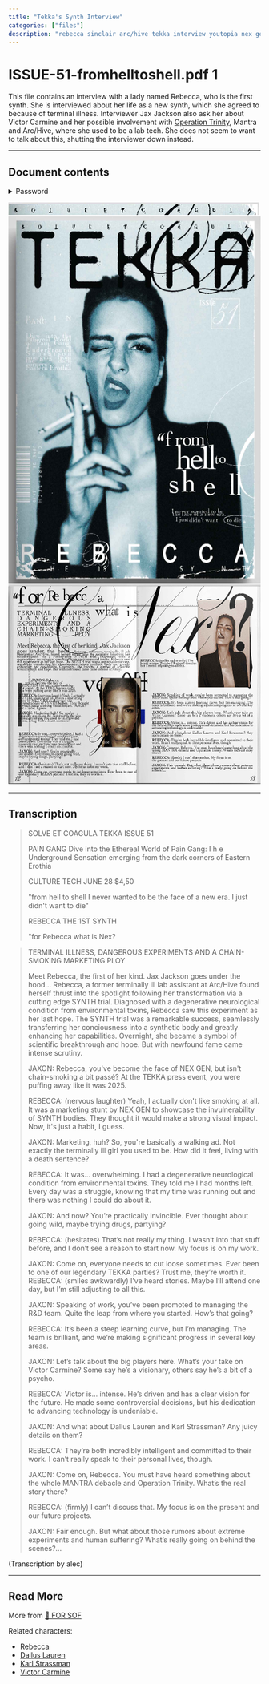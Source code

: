 ```yaml
---
title: "Tekka's Synth Interview"
categories: ["files"]
description: "rebecca sinclair arc/hive tekka interview youtopia nex gen synths"
---
```

# ISSUE-51-fromhelltoshell.pdf 1

This file contains an interview with a lady named Rebecca, who is the first synth. She 
is interviewed about her life as a new synth, which she agreed to because of terminal illness. 
Interviewer Jax Jackson also ask her about Victor Carmine and her possible involvement with 
[Operation Trinity](trinity_document), Mantra and Arc/Hive, where she used to be a lab tech. 
She does not seem to want to talk about this, shutting the interviewer down instead.

***

## Document contents

<details class="password">
  <summary>Password</summary>

arc/hive
</details>

![tekka-solve.png](../../Resources/files/tekka/tekka-solve.png)
![tekka_cover.png](../../Resources/files/tekka/tekka_cover.png)
![tekka_interview.png](../../Resources/files/tekka/tekka_interview.png)

***

## Transcription

> SOLVE ET COAGULA
> TEKKA
> ISSUE 51
>
> PAIN GANG
> Dive into the Ethereal World of Pain Gang:
> I         h         e
> Underground Sensation emerging from the dark corners of Eastern Erothia
>
> CULTURE TECH
> JUNE 28    $4,50
>
> "from hell to shell
> I never wanted to be the face of a new era.
> I just didn't want to die"
>
> REBECCA
> THE 1ST SYNTH 
>
> "for Rebecca what is Nex?

> TERMINAL ILLNESS, DANGEROUS EXPERIMENTS AND A CHAIN-SMOKING MARKETING PLOY
>
> Meet Rebecca, the first of her kind. Jax Jackson goes under the hood... Rebecca, a former terminally ill lab assistant at Arc/Hive found herself thrust into the spotlight following her transformation via a cutting edge SYNTH trial. Diagnosed with a degenerative neurological condition from environmental toxins, Rebecca saw this experiment as her last hope. The SYNTH trial was a remarkable success, seamlessly transferring her conciousness into a synthetic body and greatly enhancing her capabilities. Overnight, she became a symbol of scientific breakthrough and hope. But with newfound fame came intense scrutiny.
>
> JAXON: Rebecca, you've become the face of NEX GEN, but isn't chain-smoking a bit passé? At the TEKKA press event, you were puffing away like it was 2025.
>
> REBECCA: (nervous laughter) Yeah, I actually don't like smoking at all. It was a marketing stunt by NEX GEN to showcase the invulnerability of SYNTH bodies. They thought it would make a strong visual impact. Now, it's just a habit, I guess.
>
> JAXON: Marketing, huh? So, you're basically a walking ad. Not exactly the terminally ill girl you used to be. How did it feel, living with a death sentence?
>
> REBECCA: It was... overwhelming. I had a degenerative neurological condition from environmental toxins. They told me I had months left. Every day was a struggle, knowing that my time was running out and there was nothing I could do about it.
>
> JAXON: And now? You’re practically invincible. Ever thought about going wild, maybe trying drugs, partying?
>
> REBECCA: (hesitates) That’s not really my thing. I wasn’t into that stuff before, and I don’t see a reason to start now. My focus is on my work. 
>
> JAXON: Come on, everyone needs to cut loose sometimes. Ever been to one of our legendary TEKKA parties? Trust me, they’re worth it.
> REBECCA: (smiles awkwardly) I’ve heard stories. Maybe I’ll attend one day, but I’m still adjusting to all this.
>
> JAXON: Speaking of work, you’ve been promoted to managing the R&D team. Quite the leap from where you started. How’s that going?
>
> REBECCA: It’s been a steep learning curve, but I’m managing. The team is brilliant, and we’re making significant progress in several key areas.
>
> JAXON: Let’s talk about the big players here. What’s your take on Victor Carmine? Some say he’s a visionary, others say he’s a bit of a psycho.
>
> REBECCA: Victor is… intense. He’s driven and has a clear vision for the future. He made some controversial decisions, but his dedication to advancing technology is undeniable.
>
> JAXON: And what about Dallus Lauren and Karl Strassman? Any juicy details on them?
>
> REBECCA: They’re both incredibly intelligent and committed to their work. I can’t really speak to their personal lives, though.
>
> JAXON: Come on, Rebecca. You must have heard something about the whole MANTRA debacle and Operation Trinity. What’s the real story there?
>
> REBECCA: (firmly) I can’t discuss that. My focus is on the present and our future projects.
>
> JAXON: Fair enough. But what about those rumors about extreme experiments and human suffering? What’s really going on behind the scenes?...

(Transcription by alec)

***

## Read More

More from [📁 FOR SOF](./for-sof)

Related characters:

- [Rebecca](../characters/rebecca)
- [Dallus Lauren](../characters/dallus-lauren)
- [Karl Strassman](../characters/strassman)
- [Victor Carmine](../characters/characters)